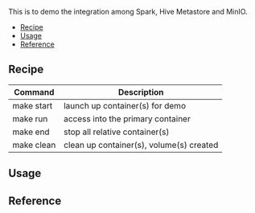 
This is to demo the integration among Spark, Hive Metastore and MinIO.

- [Recipe](#recipe)
- [Usage](#usage)
- [Reference](#reference)


## Recipe
| Command    | Description                              |
|------------|------------------------------------------|
| make start | launch up container(s) for demo          |
| make run   | access into the primary container        |
| make end   | stop all relative container(s)           |
| make clean | clean up container(s), volume(s) created |


## Usage
<specify the usage of the technology>

## Reference
